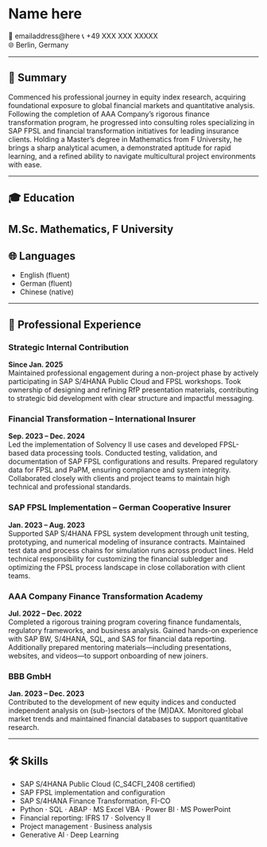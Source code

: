 # Name here

📧 emailaddress@here 
📞 +49 XXX XXX XXXXX  
🌐 Berlin, Germany

---

## 🧠 Summary
Commenced his professional journey in equity index research, acquiring foundational exposure to global financial markets and quantitative analysis. Following the completion of AAA Company’s rigorous finance transformation program, he progressed into consulting roles specializing in SAP FPSL and financial transformation initiatives for leading insurance clients. Holding a Master’s degree in Mathematics from F University, he brings a sharp analytical acumen, a demonstrated aptitude for rapid learning, and a refined ability to navigate multicultural project environments with ease.


---

## 🎓 Education
**M.Sc. Mathematics**, F University
---

## 🌐 Languages
- English (fluent)  
- German (fluent)
- Chinese (native) 
---

## 💼 Professional Experience
### Strategic Internal Contribution  
**Since Jan. 2025**  
Maintained professional engagement during a non-project phase by actively participating in SAP S/4HANA Public Cloud and FPSL workshops. Took ownership of designing and refining RfP presentation materials, contributing to strategic bid development with clear structure and impactful messaging.


### Financial Transformation – International Insurer  
**Sep. 2023 – Dec. 2024**  
Led the implementation of Solvency II use cases and developed FPSL-based data processing tools. Conducted testing, validation, and documentation of SAP FPSL configurations and results. Prepared regulatory data for FPSL and PaPM, ensuring compliance and system integrity. Collaborated closely with clients and project teams to maintain high technical and professional standards.


### SAP FPSL Implementation – German Cooperative Insurer  
**Jan. 2023 – Aug. 2023**  
Supported SAP S/4HANA FPSL system development through unit testing, prototyping, and numerical modeling of insurance contracts. Maintained test data and process chains for simulation runs across product lines. Held technical responsibility for customizing the financial subledger and optimizing the FPSL process landscape in close collaboration with client teams.

### AAA Company Finance Transformation Academy  
**Jul. 2022 – Dec. 2022**  
Completed a rigorous training program covering finance fundamentals, regulatory frameworks, and business analysis. Gained hands-on experience with SAP BW, S/4HANA, SQL, and SAS for financial data reporting. Additionally prepared mentoring materials—including presentations, websites, and videos—to support onboarding of new joiners.


### BBB GmbH  
**Jan. 2023 – Dec. 2023**  
Contributed to the development of new equity indices and conducted independent analysis on (sub-)sectors of the (M)DAX. Monitored global market trends and maintained financial databases to support quantitative research.

---

## 🛠️ Skills

- SAP S/4HANA Public Cloud (C_S4CFI_2408 certified)  
- SAP FPSL implementation and configuration  
- SAP S/4HANA Finance Transformation, FI-CO  
- Python · SQL · ABAP · MS Excel VBA · Power BI · MS PowerPoint  
- Financial reporting: IFRS 17 · Solvency II  
- Project management · Business analysis  
- Generative AI · Deep Learning

